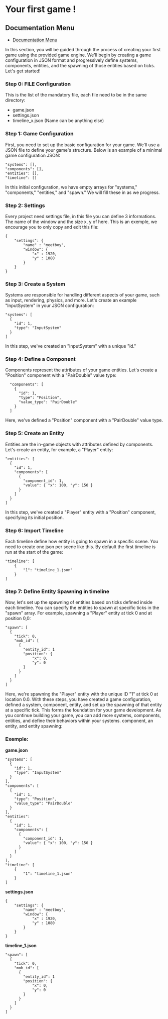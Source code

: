 # Your first game !

## Documentation Menu
- [Documentation Menu](DOCUMENTATION.md)

In this section, you will be guided through the process of creating your first game using the provided game engine. We'll begin by creating a game configuration in JSON format and progressively define systems, components, entities, and the spawning of those entities based on ticks. Let's get started!
### Step 0: FILE Configuration

This is the list of the mandatory file, each file need to be in the same directory:

- game.json
- settings.json
- timeline_x.json (Name can be anything else)

### Step 1: Game Configuration
First, you need to set up the basic configuration for your game. We'll use a JSON file to define your game's structure. Below is an example of a minimal game configuration JSON:
```
"systems": [],
"components": [],
"entities": [],
"timeline": []
```
In this initial configuration, we have empty arrays for "systems," "components," "entities," and "spawn." We will fill these in as we progress.

### Step 2: Settings

Every project need settings file, in this file you can define 3 informations. The name of the window and the size x, y of here.
This is an exemple, we encourage you to only copy and edit this file:
```
{
    "settings": {
        "name" : "meetboy",
        "window": {
            "x" : 1920,
            "y" : 1080
        }
    }
}
```

### Step 3: Create a System
Systems are responsible for handling different aspects of your game, such as input, rendering, physics, and more. Let's create an example "InputSystem" in your JSON configuration:
```
"systems": [
  {
    "id": 1,
    "type": "InputSystem"
  }
]
```
In this step, we've created an "InputSystem" with a unique "id."
### Step 4: Define a Component
Components represent the attributes of your game entities. Let's create a "Position" component with a "PairDouble" value type:
```
  "components": [
    {
      "id": 1,
      "type": "Position",
      "value_type": "PairDouble"
    }
  ]
 ```
Here, we've defined a "Position" component with a "PairDouble" value type.
### Step 5: Create an Entity
Entities are the in-game objects with attributes defined by components. Let's create an entity, for example, a "Player" entity:
```
"entities": [
  {
    "id": 1,
    "components": [
      {
        "component_id": 1,
        "value": { "x": 100, "y": 150 }
      }
    ]
  }
]
```

In this step, we've created a "Player" entity with a "Position" component, specifying its initial position.

### Step 6: Import Timeline
Each timeline define how entity is going to spawn in a specific scene. You need to create one json per scene like this. By default the first timeline is run at the start of the game:

```
"timeline": [
    {
        "1": "timeline_1.json"
    }
]
```

### Step 7: Define Entity Spawning in timeline
Now, let's set up the spawning of entities based on ticks defined inside each timeline. You can specify the entities to spawn at specific ticks in the "spawn" array. For example, spawning a "Player" entity at tick 0 and at position 0,0:

```
"spawn": [
  {
    "tick": 0,
    "mob_id": [
      {
        "entity_id": 1
        "position": {
            "x": 0,
            "y": 0
        }
      }
    ]
  }
]
```
Here, we're spawning the "Player" entity with the unique ID "1" at tick 0 at location 0.0.
With these steps, you have created a game configuration, defined a system, component, entity, and set up the spawning of that entity at a specific tick. This forms the foundation for your game development. As you continue building your game, you can add more systems, components, entities, and define their behaviors within your systems.
component, an entity, and entity spawning:

### Exemple:

**game.json**
```
"systems": [
  {
    "id": 1,
    "type": "InputSystem"
  }
],
"components": [
  {
    "id": 1,
    "type": "Position",
    "value_type": "PairDouble"
  }
],
"entities":
  {
    "id": 1,
    "components": [
      {
        "component_id": 1,
        "value": { "x": 100, "y": 150 }
      }
    ]
  }
],
"timeline": [
    {
        "1": "timeline_1.json"
    }
]
```

**settings.json**

```
{
    "settings": {
        "name" : "meetboy",
        "window": {
            "x" : 1920,
            "y" : 1080
        }
    }
}
```
**timeline_1.json**

```
"spawn": [
  {
    "tick": 0,
    "mob_id": [
      {
        "entity_id": 1
        "position": {
            "x": 0,
            "y": 0
        }
      }
    ]
  }
]
```

